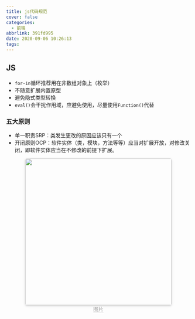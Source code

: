```yaml
---
title: js代码规范
cover: false
categories:
  - 前端
abbrlink: 391fd995
date: 2020-09-06 10:26:13
tags:
---
```

## JS
- `for-in`循环推荐用在非数组对象上（枚举）
- 不随意扩展内置原型
- 避免隐式类型转换
- `eval()`会干扰作用域，应避免使用，尽量使用`Function()`代替



### 五大原则
- 单一职责SRP：类发生更改的原因应该只有一个
- 开闭原则OCP：软件实体（类，模块，方法等等）应当对扩展开放，对修改关闭，即软件实体应当在不修改的前提下扩展。
<center>
    <img style="border-radius: 0.3125em;
    box-shadow: 0 2px 4px 0 rgba(34,36,38,.12),0 2px 10px 0 rgba(34,36,38,.08);display:inline;margin:0" 
    src="" width=400 />
    <br>
    <div style="color:orange; border-bottom: 1px solid #d9d9d9;
    display: inline-block;
    color: #999;">图片</div>
</center>